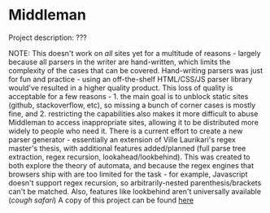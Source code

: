 # Middleman

Project description: ???

NOTE: This doesn't work on *all* sites yet for a multitude of reasons - largely because all parsers in the writer are hand-written, which limits the complexity of the cases that can be covered. 
Hand-writing parsers was just for fun and practice - using an off-the-shelf HTML/CSS/JS parser library would've resulted in a higher quality product. This loss of quality is acceptable for a few reasons - 1. the main goal is to unblock static sites (github, stackoverflow, etc), so missing a bunch of corner cases is mostly fine, and 2. restricting the capabilities also makes it more difficult to abuse Middleman to access inappropriate sites, allowing it to be distributed more widely to people who need it.
There is a current effort to create a new parser generator - essentially an extension of Ville Laurikari's regex master's thesis, with additional features added/planned (full parse tree extraction, regex recursion, lookahead/lookbehind). This was created to both explore the theory of automata, and because the regex engines that browsers ship with are too limited for the task - for example, Javascript doesn't support regex recursion, so arbitrarily-nested parenthesis/brackets can't be matched. Also, features like lookbehind aren't universally available (*cough safari*)
A copy of this project can be found [here](https://replit.com/@ndrewxie/FSMRegex#src/)
